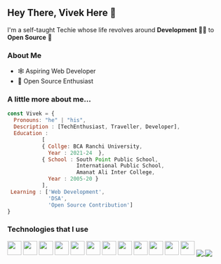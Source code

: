 
<!--

### Hi there 👋

**icodervivek/icodervivek** is a ✨ _special_ ✨ repository because its `README.md` (this file) appears on your GitHub profile.

Here are some ideas to get you started:

- 🔭 I’m currently working on ...
- 🌱 I’m currently learning ...
- 👯 I’m looking to collaborate on ...
- 🤔 I’m looking for help with ...
- 💬 Ask me about ...
- 📫 How to reach me: ...
- 😄 Pronouns: ...
- ⚡ Fun fact: ...

This is a **bold test** <br>
This is a *italic*
This is ~~Strike Throuh~~ <br>
This is a [website](google.com)
![Vivs Hacx](https://avatars.githubusercontent.com/u/39510579?s=400&u=51caf79f0a59414e8ebe1e5e5f5b84eea4c4fcd3&v=4)




- test1
- test2
- test3 

- [ ] this is a croos list
- [x] this is another



[![Vivek's GitHub stats](https://github-readme-stats.vercel.app/api?username=icodervivek)](https://github.com/icodervivek/github-readme-stats&show_icons=true&theme=radical)




##### A little more about me...  

```javascript
const Vivek = {
  Pronouns: "he" | "his",
  Description : [TechEnthusiast  
                and a lot more ],
  Education : 
           [ 
           { Collge: Ranchi University, 
             Year :2021-24  }, 
           { School : International Public School,
                      Amanat Ali Inter College,
              Year : 2018-20 } 
           ],
 Learning : ['Web Development', 
            'DSA', 
            'Open Source Contribution ' ]
}
```




![Vivek's GitHub stats](https://github-readme-stats.vercel.app/api?username=icodervivek&show_icons=true&theme=radical) <br>
[![Most Used Languages](https://github-readme-stats.vercel.app/api/top-langs/?username=icodervivek&layout=compact&theme=radical)](https://github.com/icodervivek/github-readme-stats)



-->

## **Hey There, Vivek Here 👋**

I'm a self-taught Techie whose life revolves around **Development** 👨‍💻 to **Open Source** 🧾

### About Me
- 🕸 Aspiring Web Developer
- 🙌 Open Source Enthusiast

### A little more about me...  

```javascript
const Vivek = {
  Pronouns: "he" | "his",
  Description : [TechEnthusiast, Traveller, Developer],
  Education : 
           [ 
           { Collge: BCA Ranchi University, 
             Year : 2021-24  }, 
           { School : South Point Public School,
                      International Public School,
                      Amanat Ali Inter College,
             Year : 2005-20 } 
           ],
 Learning : ['Web Development', 
             'DSA', 
             'Open Source Contribution']
}
```

### Technologies that I use
<div style="display:inline;">
<img height="32" width="32" color="#fff" src="https://unpkg.com/simple-icons@v5/icons/c.svg" />
<img height="32" width="32" src="https://unpkg.com/simple-icons@v5/icons/cplusplus.svg" />
<img height="32" width="32" src="https://unpkg.com/simple-icons@v5/icons/java.svg" />

<img height="32" width="32" src="https://unpkg.com/simple-icons@v5/icons/html5.svg" />
<img height="32" width="32" src="https://unpkg.com/simple-icons@v5/icons/css3.svg" />
<img height="32" width="32" src="https://unpkg.com/simple-icons@v5/icons/javascript.svg" />
<img height="32" width="32" src="https://unpkg.com/simple-icons@v5/icons/nodedotjs.svg" />
<img height="32" width="32" src="https://unpkg.com/simple-icons@v5/icons/express.svg" />
<img height="32" width="32" src="https://unpkg.com/simple-icons@v5/icons/firebase.svg" />
<img height="32" width="32" src="https://unpkg.com/simple-icons@v5/icons/mongodb.svg" />
<img height="32" width="32" src="https://unpkg.com/simple-icons@v5/icons/postman.svg" />
<img height="32" width="32" src="https://unpkg.com/simple-icons@v5/icons/visualstudio.svg" />
</div>


<a href="https://github.com/icodervivek/github-readme-stats">
  <img align="center" src="https://github-readme-stats.vercel.app/api?username=icodervivek&show_icons=true&theme=radical" />
</a>
<a href="https://github.com/icodervivek/github-readme-stats">
  <img align="center" src="https://github-readme-stats.vercel.app/api/top-langs/?username=icodervivek&layout=compact&theme=radical" />
</a>
